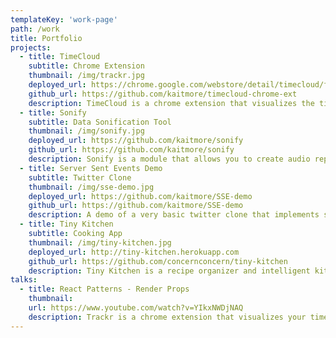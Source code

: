 ```yaml
---
templateKey: 'work-page'
path: /work
title: Portfolio
projects:
  - title: TimeCloud
    subtitle: Chrome Extension
    thumbnail: /img/trackr.jpg
    deployed_url: https://chrome.google.com/webstore/detail/timecloud/fdkedeclmfpbpdhoggmalbmnmjpfcoea
    github_url: https://github.com/kaitmore/timecloud-chrome-ext
    description: TimeCloud is a chrome extension that visualizes the time you spend surfin' the web. Each circle in the cloud represents the time spent on a particular website. You have the ability to filter these items and view the result in both graph and list view. Created with JS and D3.
  - title: Sonify
    subtitle: Data Sonification Tool
    thumbnail: /img/sonify.jpg
    deployed_url: https://github.com/kaitmore/sonify
    github_url: https://github.com/kaitmore/sonify
    description: Sonify is a module that allows you to create audio representations of data in the browser. It was built with Javascript and the Web Audio API.
  - title: Server Sent Events Demo
    subtitle: Twitter Clone
    thumbnail: /img/sse-demo.jpg
    deployed_url: https://github.com/kaitmore/SSE-demo
    github_url: https://github.com/kaitmore/SSE-demo
    description: A demo of a very basic twitter clone that implements server sent events.
  - title: Tiny Kitchen
    subtitle: Cooking App
    thumbnail: /img/tiny-kitchen.jpg
    deployed_url: http://tiny-kitchen.herokuapp.com
    github_url: https://github.com/concernconcern/tiny-kitchen
    description: Tiny Kitchen is a recipe organizer and intelligent kitchen assistant. Our app guides the user through the cooking process by providing an AI cooking assistant named Mochi. Mochi can read recipe steps, sets timers, and performs unit conversions based on voice commands. Users can add recipes to their own personal recipe boxes, add notes to recipes, and manage a grocery list. With our Chrome extension users can add recipes from their favorite cooking sites.
talks:
  - title: React Patterns - Render Props
    thumbnail: 
    url: https://www.youtube.com/watch?v=YIkxNWDjNAQ
    description: Trackr is a chrome extension that visualizes your time spent on the web. You have the ability to filter these items and view the result in both graph and list views. Created with jQuery and D3.
---
```

